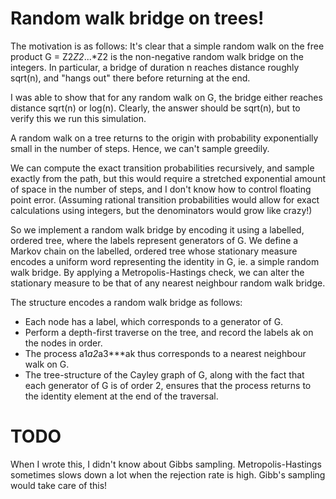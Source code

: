 # Random walk bridge on trees!
The motivation is as follows: It's clear that a simple random walk on the free product G = Z2*Z2*...*Z2
is the non-negative random walk bridge on the integers. In particular, a bridge
of duration n reaches distance roughly sqrt(n), and "hangs out" there before returning at the end.

I was able to show that for any random walk on G, the bridge either reaches distance sqrt(n) or log(n).
Clearly, the answer should be sqrt(n), but to verify this we run this simulation.

A random walk on a tree returns to the origin with probability exponentially small in the number of
steps. Hence, we can't sample greedily.

We can compute the exact transition probabilities recursively, and sample exactly from the path,
but this would require a stretched exponential amount of space in the number of steps, and
I don't know how to control floating point error. (Assuming rational transition probabilities would
allow for exact calculations using integers, but the denominators would grow like crazy!)

So we implement a random walk bridge by encoding it using a labelled, ordered tree,
where the labels represent generators of G. We define a Markov chain on the labelled, ordered tree
whose stationary measure encodes a uniform word representing the identity in G, ie. a simple random
walk bridge. By applying a Metropolis-Hastings check, we can alter the stationary measure to be that
of any nearest neighbour random walk bridge.

The structure encodes a random walk bridge as follows:
- Each node has a label, which corresponds to a generator of G.
- Perform a depth-first traverse on the tree, and record the labels ak on the nodes in order.
- The process a1*a2*a3***ak thus corresponds to a nearest neighbour walk on G.
- The tree-structure of the Cayley graph of G, along with the fact that each generator of G is
  of order 2, ensures that the process returns to the identity element at the end of the traversal.


# TODO
When I wrote this, I didn't know about Gibbs sampling. Metropolis-Hastings sometimes slows down
a lot when the rejection rate is high. Gibb's sampling would take care of this!
